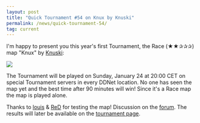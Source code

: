 ```yaml
---
layout: post
title: "Quick Tournament #54 on Knux by Knuski"
permalink: /news/quick-tournament-54/
tag: current
---
```


I'm happy to present you this year's first Tournament, the Race (★★✰✰✰) map "Knux" by [Knuski](/mappers/Knuski/):

[<img class="demo" src="/Knux.png" />](//forum.ddnet.tw/viewtopic.php?f=33&t=7077)

The Tournament will be played on Sunday, January 24 at 20:00 CET on special Tournament servers in every DDNet location. No one has seen the map yet and the best time after 90 minutes will win! Since it's a Race map the map is played alone.

Thanks to [louis](/mappers/louis/) & [ReD](/mappers/ReD/) for testing the map! Discussion on the [forum](//forum.ddnet.tw/viewtopic.php?f=33&t=7077). The results will later be available on the [tournament page](/tournaments/54/).
